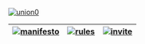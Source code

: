 [![union0](https://s.put.re/DV9pvMw.png)][invite]

| [![manifesto](https://s.put.re/RMBtRjb.png)](https://github.com/y1n/UNION/blob/master/Manifesto.md) | [![rules](https://s.put.re/gJs1qsM.png)](https://github.com/y1n/UNION/blob/master/Discord_Rules.md) | [![invite](https://s.put.re/DkZroWf.png)][invite] |
|:-----:|:-----:|:-----:|

[invite]: https://discord.gg/dT4Nh
